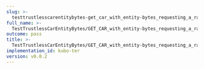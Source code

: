 ```yaml
---
slug: >-
  testtrustlesscarentitybytes-get_car_with_entity-bytes_requesting_a_range_from_the_end_of_a_file_(accept_header)-header_accept-ranges
full_name: >-
  TestTrustlessCarEntityBytes/GET_CAR_with_entity-bytes_requesting_a_range_from_the_end_of_a_file_(Accept_Header)/Header_Accept-Ranges
outcome: pass
title: >-
  TestTrustlessCarEntityBytes/GET_CAR_with_entity-bytes_requesting_a_range_from_the_end_of_a_file_(Accept_Header)/Header_Accept-Ranges
implementation_id: kubo-ter
version: v0.0.2
---
```


